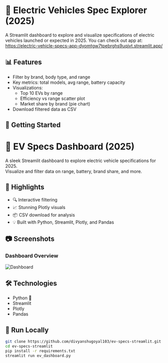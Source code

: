 # 🔋 Electric Vehicles Spec Explorer (2025)

A Streamlit dashboard to explore and visualize specifications of electric vehicles launched or expected in 2025.
You can check out app at: https://electric-vehicle-specs-app-dyomtgw7tpebrghs9uqjvt.streamlit.app/

## 📊 Features
- Filter by brand, body type, and range
- Key metrics: total models, avg range, battery capacity
- Visualizations:
  - Top 10 EVs by range
  - Efficiency vs range scatter plot
  - Market share by brand (pie chart)
- Download filtered data as CSV

## 🚀 Getting Started
# 🔋 EV Specs Dashboard (2025)

A sleek Streamlit dashboard to explore electric vehicle specifications for 2025.  
Visualize and filter data on range, battery, brand share, and more.

## 🌟 Highlights
- 🔍 Interactive filtering
- 📈 Stunning Plotly visuals
- 📦 CSV download for analysis
- 💡 Built with Python, Streamlit, Plotly, and Pandas

## 📷 Screenshots
### Dashboard Overview
![Dashboard](screenshot.png)

## 🛠️ Technologies
- Python 🐍
- Streamlit
- Plotly
- Pandas

## 📁 Run Locally
```bash
git clone https://github.com/divyanshugoyal103/ev-specs-streamlit.git
cd ev-specs-streamlit
pip install -r requirements.txt
streamlit run ev_dashboard.py


